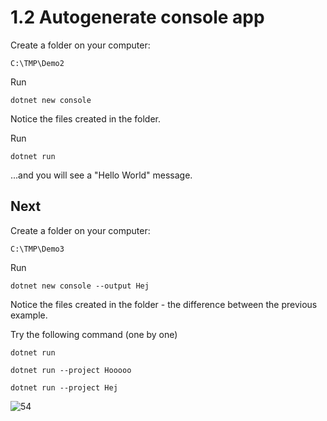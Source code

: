# 1.2 Autogenerate console app

Create a folder on your computer:

    C:\TMP\Demo2

Run

    dotnet new console

Notice the files created in the folder.

Run

    dotnet run

...and you will see a "Hello World" message.

## Next

Create a folder on your computer:

    C:\TMP\Demo3

Run

    dotnet new console --output Hej

Notice the files created in the folder - the difference between the previous example.

Try the following command (one by one)

    dotnet run

    dotnet run --project Hooooo

    dotnet run --project Hej

![54](Images/54.png)